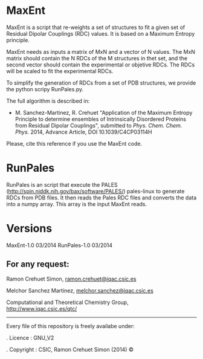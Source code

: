 MaxEnt
======

MaxEnt is a script that re-weights a set of structures to fit a given set of Residual Dipolar Couplings (RDC) values. It is based on a Maximum Entropy principle. 

MaxEnt needs as inputs a matrix of MxN and a vector of N values. The MxN matrix should contain the N RDCs of the M structures in thet set, and the second vector should contain the experimental or objetive RDCs.
The RDCs will be scaled to fit the experimental RDCs.

To simplify the generation of RDCs from a set of PDB structures, we provide the python scripy RunPales.py.

The full algorithm is described in:

* M. Sanchez-Martinez, R. Crehuet "Application of the Maximum Entropy Principle to determine ensembles of Intrinsically Disordered Proteins from Residual Dipolar Couplings", submitted to _Phys. Chem. Chem. Phys._ 2014, Advance Article, DOI 10.1039/C4CP03114H


Please, cite this reference if you use the MaxEnt code.

RunPales
========

RunPales is an script that execute the PALES (http://spin.niddk.nih.gov/bax/software/PALES/) pales-linux to
generate RDCs from PDB files. It then reads the Pales RDC files and converts the data into a numpy array. This array is the input MaxEnt reads.


Versions
=========
MaxEnt-1.0   03/2014
RunPales-1.0 03/2014


For any request:
-----------------

Ramon Crehuet Simon, ramon.crehuet@iqac.csic.es

Melchor Sanchez Martinez, melchor.sanchez@iqac.csic.es

Computational and Theoretical Chemistry Group, http://www.iqac.csic.es/qtc/


----------------------------------------------------------
 Every file of this repository is freely availabe under:
 
 . Licence   : GNU_V2   
 
 . Copyright : CSIC, Ramon Crehuet Simon (2014) © 
 
                                 


